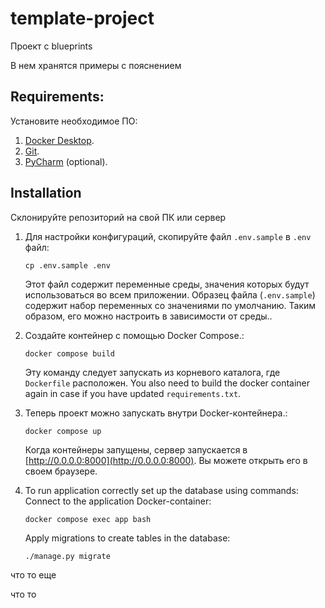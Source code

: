 # template-project
Проект с blueprints


В нем хранятся примеры с пояснением 


## Requirements:

Установите необходимое ПО:

1. [Docker Desktop](https://www.docker.com).
2. [Git](https://github.com/git-guides/install-git).
3. [PyCharm](https://www.jetbrains.com/ru-ru/pycharm/download) (optional).

## Installation

Склонируйте репозиторий на свой ПК или сервер

1. Для настройки конфигураций, скопируйте файл `.env.sample` в `.env` файл:
    ```shell
    cp .env.sample .env
    ```
   
    Этот файл содержит переменные среды, значения которых будут использоваться во всем приложении.
    Образец файла (`.env.sample`) содержит набор переменных со значениями по умолчанию. 
    Таким образом, его можно настроить в зависимости от среды..

2. Создайте контейнер с помощью Docker Compose.:
    ```shell
    docker compose build
    ```
    Эту команду следует запускать из корневого каталога, где `Dockerfile` расположен.
    You also need to build the docker container again in case if you have updated `requirements.txt`.
   
3. Теперь проект можно запускать внутри Docker-контейнера.:
    ```shell
    docker compose up
    ```
   Когда контейнеры запущены, сервер запускается в [http://0.0.0.0:8000](http://0.0.0.0:8000). Вы можете открыть его в своем браузере.

4. To run application correctly set up the database using commands:
    Connect to the application Docker-container:
    ```shell
    docker compose exec app bash
    ```
   Apply migrations to create tables in the database:
    ```shell
    ./manage.py migrate
    ```
что то еще



что то 